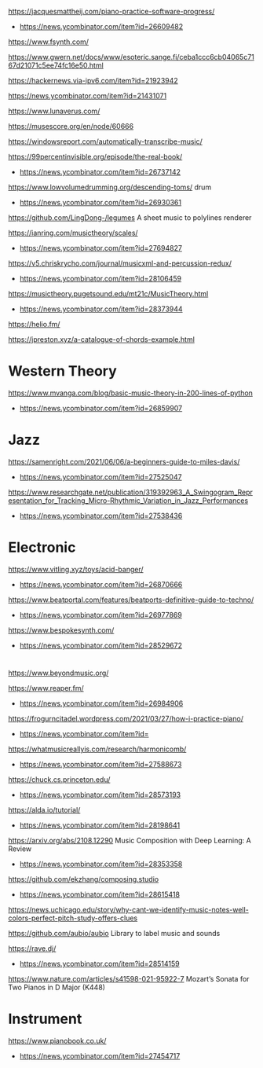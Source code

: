 https://jacquesmattheij.com/piano-practice-software-progress/
* https://news.ycombinator.com/item?id=26609482

https://www.fsynth.com/

https://www.gwern.net/docs/www/esoteric.sange.fi/ceba1ccc6cb04065c7167d21071c5ee74fc16e50.html

https://hackernews.via-ipv6.com/item?id=21923942

https://news.ycombinator.com/item?id=21431071

https://www.lunaverus.com/

https://musescore.org/en/node/60666

https://windowsreport.com/automatically-transcribe-music/

https://99percentinvisible.org/episode/the-real-book/
* https://news.ycombinator.com/item?id=26737142

https://www.lowvolumedrumming.org/descending-toms/ drum
* https://news.ycombinator.com/item?id=26930361

https://github.com/LingDong-/legumes A sheet music to polylines renderer

https://ianring.com/musictheory/scales/
* https://news.ycombinator.com/item?id=27694827

https://v5.chriskrycho.com/journal/musicxml-and-percussion-redux/
* https://news.ycombinator.com/item?id=28106459

https://musictheory.pugetsound.edu/mt21c/MusicTheory.html
* https://news.ycombinator.com/item?id=28373944

https://helio.fm/

https://jpreston.xyz/a-catalogue-of-chords-example.html

# Western Theory
https://www.mvanga.com/blog/basic-music-theory-in-200-lines-of-python
* https://news.ycombinator.com/item?id=26859907

# Jazz
https://samenright.com/2021/06/06/a-beginners-guide-to-miles-davis/
* https://news.ycombinator.com/item?id=27525047

https://www.researchgate.net/publication/319392963_A_Swingogram_Representation_for_Tracking_Micro-Rhythmic_Variation_in_Jazz_Performances
* https://news.ycombinator.com/item?id=27538436

# Electronic

https://www.vitling.xyz/toys/acid-banger/
* https://news.ycombinator.com/item?id=26870666

https://www.beatportal.com/features/beatports-definitive-guide-to-techno/
* https://news.ycombinator.com/item?id=26977869

https://www.bespokesynth.com/
* https://news.ycombinator.com/item?id=28529672

#
https://www.beyondmusic.org/

https://www.reaper.fm/
* https://news.ycombinator.com/item?id=26984906

https://frogurncitadel.wordpress.com/2021/03/27/how-i-practice-piano/
* https://news.ycombinator.com/item?id=

https://whatmusicreallyis.com/research/harmonicomb/
* https://news.ycombinator.com/item?id=27588673

https://chuck.cs.princeton.edu/
* https://news.ycombinator.com/item?id=28573193

https://alda.io/tutorial/
* https://news.ycombinator.com/item?id=28198641

https://arxiv.org/abs/2108.12290 Music Composition with Deep Learning: A Review
* https://news.ycombinator.com/item?id=28353358

https://github.com/ekzhang/composing.studio
* https://news.ycombinator.com/item?id=28615418

https://news.uchicago.edu/story/why-cant-we-identify-music-notes-well-colors-perfect-pitch-study-offers-clues

https://github.com/aubio/aubio Library to label music and sounds

https://rave.dj/
* https://news.ycombinator.com/item?id=28514159

https://www.nature.com/articles/s41598-021-95922-7 Mozart’s Sonata for Two Pianos in D Major (K448)

# Instrument
https://www.pianobook.co.uk/
* https://news.ycombinator.com/item?id=27454717


